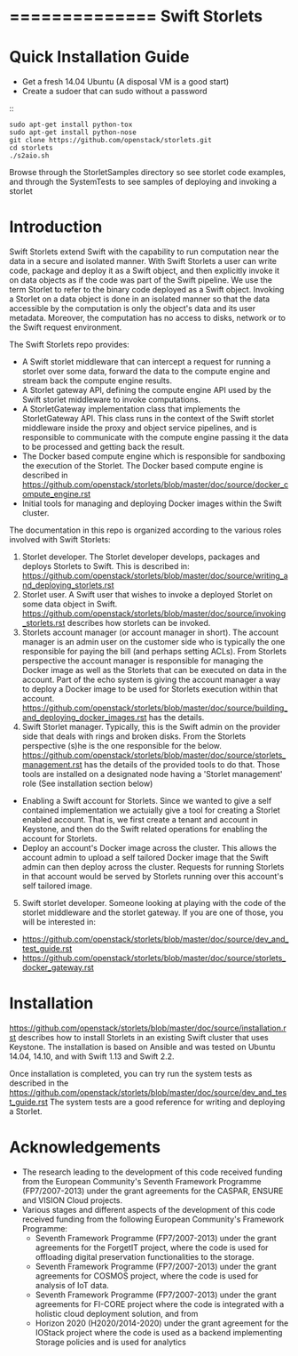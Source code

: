 ==============
Swift Storlets
==============

Quick Installation Guide
========================
* Get a fresh 14.04 Ubuntu (A disposal VM is a good start)
* Create a sudoer that can sudo without a password

::

    sudo apt-get install python-tox
    sudo apt-get install python-nose
    git clone https://github.com/openstack/storlets.git
    cd storlets
    ./s2aio.sh

Browse through the StorletSamples directory so see storlet code examples,
and through the SystemTests to see samples of deploying and invoking a storlet


Introduction
============
Swift Storlets extend Swift with the capability to run computation near the data in a secure and isolated manner. With Swift Storlets a user can write code,
package and deploy it as a Swift object, and then explicitly invoke it on data objects as if the code was part of the Swift pipeline.
We use the term Storlet to refer to the binary code deployed as a Swift object.
Invoking a Storlet on a data object is done in an isolated manner so that the data accessible by the computation is only the object's data and its user metadata.
Moreover, the computation has no access to disks, network or to the Swift request environment.

The Swift Storlets repo provides:

* A Swift storlet middleware that can intercept a request for running a storlet over some data, 
  forward the data to the compute engine and stream back the compute engine results.
* A Storlet gateway API, defining the compute engine API used by the Swift storlet middleware
  to invoke computations.
* A StorletGateway implementation class that implements the StorletGateway API.
  This class runs in the context of the Swift storlet middleware inside the proxy and 
  object service pipelines, and is responsible  to communicate with the compute engine passing 
  it the data to be processed and getting back the result.
* The Docker based compute engine which is responsible for sandboxing the execution of the Storlet. 
  The Docker based compute engine is described in <https://github.com/openstack/storlets/blob/master/doc/source/docker_compute_engine.rst>
* Initial tools for managing and deploying Docker images within the Swift cluster.

The documentation in this repo is organized according to the various roles involved with Swift Storlets:

1. Storlet developer. The Storlet developer develops, packages and deploys Storlets to Swift. This is described in: <https://github.com/openstack/storlets/blob/master/doc/source/writing_and_deploying_storlets.rst>
2. Storlet user. A Swift user that wishes to invoke a deployed Storlet on some data object in Swift. <https://github.com/openstack/storlets/blob/master/doc/source/invoking_storlets.rst> describes how storlets can be invoked.
3. Storlets account manager (or account manager in short). The account manager is an admin user on the customer side who is typically the one responsible for paying the 
   bill (and perhaps setting ACLs). From Storlets perspective the account manager is responsible for managing the Docker image as well as the Storlets that can be executed 
   on data in the account. Part of the echo system is giving the account manager a way to deploy a Docker image to be used for Storlets execution within that account. 
   <https://github.com/openstack/storlets/blob/master/doc/source/building_and_deploying_docker_images.rst> has the details.
4. Swift Storlet manager. Typically, this is the Swift admin on the provider side that deals with rings and broken disks. 
   From the Storlets perspective (s)he is the one responsible for the below. <https://github.com/openstack/storlets/blob/master/doc/source/storlets_management.rst> has the details of the provided tools to do that.
   Those tools are installed on a designated node having a 'Storlet management' role (See installation section below)

  * Enabling a Swift account for Storlets. Since we wanted to give a self contained implementation we actuially give a tool for 
    creating a Storlet enabled account. That is, we first create a tenant and account in Keystone, and then do the Swift related
    operations for enabling the account for Storlets.
  * Deploy an account's Docker image across the cluster. This allows the account admin to upload a self tailored Docker image that the Swift admin can 
    then deploy across the cluster. Requests for running Storlets in that account would be served by Storlets running over this account's self tailored image.

5. Swift storlet developer. Someone looking at playing with the code of the storlet middleware and the storlet gateway. If you are one of those, you will be interested in:

  * <https://github.com/openstack/storlets/blob/master/doc/source/dev_and_test_guide.rst>
  * <https://github.com/openstack/storlets/blob/master/doc/source/storlets_docker_gateway.rst>


Installation
============
<https://github.com/openstack/storlets/blob/master/doc/source/installation.rst> describes how to install Storlets in an existing Swift cluster that uses Keystone.
The installation is based on Ansible and was tested on Ubuntu 14.04, 14.10, and with Swift 1.13 and Swift 2.2.

Once installation is completed, you can try run the system tests as described in the <https://github.com/openstack/storlets/blob/master/doc/source/dev_and_test_guide.rst>
The system tests are a good reference for writing and deploying a Storlet.


Acknowledgements
================

* The research leading to the development of this code received funding from the European Community's Seventh Framework Programme (FP7/2007-2013) under the grant agreements for the CASPAR, ENSURE and VISION Cloud projects.
* Various stages and different aspects of the development of this code received funding from the following European Community's Framework Programme: 
  * Seventh Framework Programme (FP7/2007-2013) under the grant agreements for the ForgetIT project, where the code is used for offloading digital preservation functionalities to the storage.
  * Seventh Framework Programme (FP7/2007-2013) under the grant agreements for COSMOS project, where the code is used for analysis of IoT data.
  * Seventh Framework Programme (FP7/2007-2013) under the grant agreements for FI-CORE project where the code is integrated with a holistic cloud deployment solution, and from
  * Horizon 2020 (H2020/2014-2020) under the grant agreement for the IOStack project where the code is used as a backend implementing Storage policies and is used for analytics
